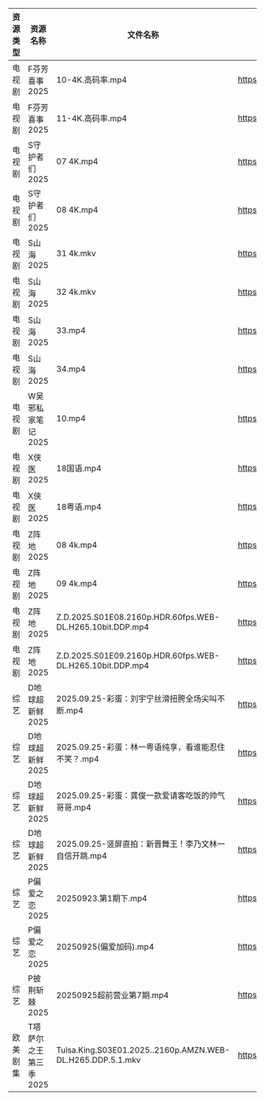 | 资源类型 | 资源名称          | 文件名称                                                       | 分享链接                                 | 更新时间                |
| ---- | ------------- | ---------------------------------------------------------- | ------------------------------------ | ------------------- |
| 电视剧  | F芬芳喜事2025     | 10-4K.高码率.mp4                                              | https://pan.quark.cn/s/efd7bba67b01  | 2025-09-25 16:14:44 |
| 电视剧  | F芬芳喜事2025     | 11-4K.高码率.mp4                                              | https://pan.quark.cn/s/efd7bba67b01  | 2025-09-25 16:14:40 |
| 电视剧  | S守护者们2025     | 07 4K.mp4                                                  | https://www.alipan.com/s/g98RcLwJvMG | 2025-09-25 19:58:48 |
| 电视剧  | S守护者们2025     | 08 4K.mp4                                                  | https://www.alipan.com/s/g98RcLwJvMG | 2025-09-25 19:58:48 |
| 电视剧  | S山海2025       | 31 4k.mkv                                                  | https://www.alipan.com/s/p8L13GiiEic | 2025-09-25 19:58:55 |
| 电视剧  | S山海2025       | 32 4k.mkv                                                  | https://www.alipan.com/s/p8L13GiiEic | 2025-09-25 19:58:54 |
| 电视剧  | S山海2025       | 33.mp4                                                     | https://www.alipan.com/s/p8L13GiiEic | 2025-09-25 19:58:54 |
| 电视剧  | S山海2025       | 34.mp4                                                     | https://www.alipan.com/s/p8L13GiiEic | 2025-09-25 19:58:53 |
| 电视剧  | W吴邪私家笔记2025   | 10.mp4                                                     | https://www.alipan.com/s/p2dd7WbN2NT | 2025-09-25 19:59:05 |
| 电视剧  | X侠医2025       | 18国语.mp4                                                   | https://pan.quark.cn/s/9e02baaca836  | 2025-09-25 01:22:39 |
| 电视剧  | X侠医2025       | 18粤语.mp4                                                   | https://pan.quark.cn/s/9e02baaca836  | 2025-09-25 01:22:42 |
| 电视剧  | Z阵地2025       | 08 4k.mp4                                                  | https://pan.quark.cn/s/c9389bcb27a4  | 2025-09-25 01:24:52 |
| 电视剧  | Z阵地2025       | 09 4k.mp4                                                  | https://pan.quark.cn/s/c9389bcb27a4  | 2025-09-25 01:24:55 |
| 电视剧  | Z阵地2025       | Z.D.2025.S01E08.2160p.HDR.60fps.WEB-DL.H265.10bit.DDP.mp4  | https://pan.quark.cn/s/c9389bcb27a4  | 2025-09-25 01:25:00 |
| 电视剧  | Z阵地2025       | Z.D.2025.S01E09.2160p.HDR.60fps.WEB-DL.H265.10bit.DDP.mp4  | https://pan.quark.cn/s/c9389bcb27a4  | 2025-09-25 01:24:57 |
| 综艺   | D地球超新鲜2025    | 2025.09.25-彩蛋：刘宇宁丝滑扭胯全场尖叫不断.mp4                            | https://pan.quark.cn/s/6d9ff5b2efaa  | 2025-09-25 16:25:53 |
| 综艺   | D地球超新鲜2025    | 2025.09.25-彩蛋：林一粤语纯享，看谁能忍住不笑？.mp4                          | https://pan.quark.cn/s/6d9ff5b2efaa  | 2025-09-25 16:25:51 |
| 综艺   | D地球超新鲜2025    | 2025.09.25-彩蛋：龚俊一款爱请客吃饭的帅气哥哥.mp4                           | https://pan.quark.cn/s/6d9ff5b2efaa  | 2025-09-25 16:25:48 |
| 综艺   | D地球超新鲜2025    | 2025.09.25-竖屏直拍：新晋舞王！李乃文林一自信开跳.mp4                         | https://pan.quark.cn/s/6d9ff5b2efaa  | 2025-09-25 16:25:57 |
| 综艺   | P偏爱之恋2025     | 20250923.第1期下.mp4                                          | https://pan.quark.cn/s/2023e0def11e  | 2025-09-25 16:28:23 |
| 综艺   | P偏爱之恋2025     | 20250925(偏爱加码).mp4                                         | https://pan.quark.cn/s/2023e0def11e  | 2025-09-25 16:28:20 |
| 综艺   | P披荆斩棘2025     | 20250925超前营业第7期.mp4                                        | https://pan.quark.cn/s/9ae1eb01008d  | 2025-09-25 16:28:39 |
| 欧美剧集 | T塔萨尔之王第三季2025 | Tulsa.King.S03E01.2025..2160p.AMZN.WEB-DL.H265.DDP.5.1.mkv | https://pan.quark.cn/s/cee11768a3f4  | 2025-09-25 16:21:13 |
